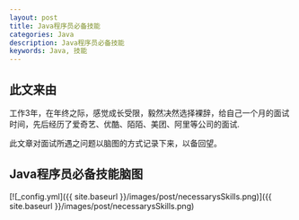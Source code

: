 ```yaml
---
layout: post
title: Java程序员必备技能
categories: Java
description: Java程序员必备技能
keywords: Java, 技能
---
```


## 此文来由

工作3年，在年终之际，感觉成长受限，毅然决然选择裸辞，给自己一个月的面试时间，先后经历了爱奇艺、优酷、陌陌、美团、阿里等公司的面试.

此文章对面试所遇之问题以脑图的方式记录下来，以备回望。

## Java程序员必备技能脑图

[![_config.yml]({{ site.baseurl }}/images/post/necessarysSkills.png)]({{ site.baseurl }}/images/post/necessarysSkills.png)
